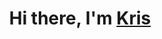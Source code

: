 <h1 align="center">Hi there, I'm <a href="https://www.linkedin.com/in/kristina-melikova-498a761b6/" target="_blank">Kris</a> 

